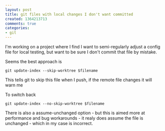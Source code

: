 ```yaml
---
layout: post
title: git files with local changes I don't want committed
created: 1364213713
comments: true
categories:
- git
---
```

<p>I'm working on a project where I find I want to semi-regularly adjust a config file for local testing, but want to be sure I don't commit that file by mistake.</p>

<p>Seems the best approach is</p>

<code>git update-index --skip-worktree $filename</code>

<p>This tells git to skip this file when I push, if the remote file changes it will warn me </p>

<p>To switch back</p>

<code>git update-index --no-skip-worktree $filename</code>


<p>There is also a assume-unchanged option - but this is aimed more at performance and bug workarounds - it realy does assume the file is unchanged - which in my case is incorrect.</p>
 
